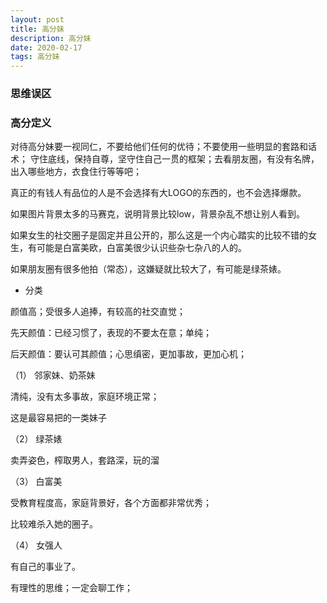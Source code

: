 ```yaml
---
layout: post
title: 高分妹
description: 高分妹
date: 2020-02-17
tags: 高分妹   
---
```


### 思维误区



### 高分定义

对待高分妹要一视同仁，不要给他们任何的优待；不要使用一些明显的套路和话术；
守住底线，保持自尊，坚守住自己一贯的框架；去看朋友圈，有没有名牌，出入哪些地方，衣食住行等等吧；

真正的有钱人有品位的人是不会选择有大LOGO的东西的，也不会选择爆款。

如果图片背景太多的马赛克，说明背景比较low，背景杂乱不想让别人看到。

如果女生的社交圈子是固定并且公开的，那么这是一个内心踏实的比较不错的女生，有可能是白富美欧，白富美很少认识些杂七杂八的人的。

如果朋友圈有很多他拍（常态），这嫌疑就比较大了，有可能是绿茶婊。



* 分类

颜值高；受很多人追捧，有较高的社交直觉； 

先天颜值：已经习惯了，表现的不要太在意；单纯；

后天颜值：要认可其颜值；心思缜密，更加事故，更加心机；




（1） 邻家妹、奶茶妹

清纯，没有太多事故，家庭环境正常；

这是最容易把的一类妹子

（2） 绿茶婊

卖弄姿色，榨取男人，套路深，玩的溜

（3） 白富美

受教育程度高，家庭背景好，各个方面都非常优秀；

比较难杀入她的圈子。

（4） 女强人

有自己的事业了。

有理性的思维；一定会聊工作；

























